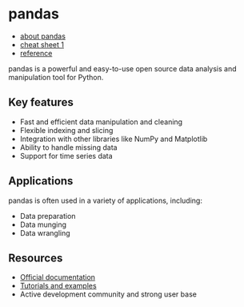 # pandas

- [about pandas](https://github.com/JakeAndTheRobot/python-tools/blob/main/pandas/about-pandas.md)
- [cheat sheet 1](https://github.com/JakeAndTheRobot/python-tools/tree/main/pandas)
- [reference](https://github.com/JakeAndTheRobot/python-tools/blob/main/pandas/reference.md)

pandas is a powerful and easy-to-use open source data analysis and manipulation tool for Python.

## Key features

- Fast and efficient data manipulation and cleaning
- Flexible indexing and slicing
- Integration with other libraries like NumPy and Matplotlib
- Ability to handle missing data
- Support for time series data

## Applications

pandas is often used in a variety of applications, including:

- Data preparation
- Data munging
- Data wrangling

## Resources

- [Official documentation](https://pandas.pydata.org/docs/)
- [Tutorials and examples](https://pandas.pydata.org/docs/getting_started/index.html)
- Active development community and strong user base
